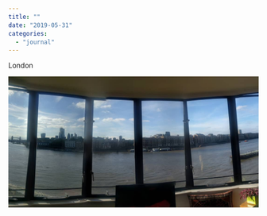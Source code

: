 ```yaml
---
title: ""
date: "2019-05-31"
categories: 
  - "journal"
---
```


London

![](images/009b452cbd.jpg)
